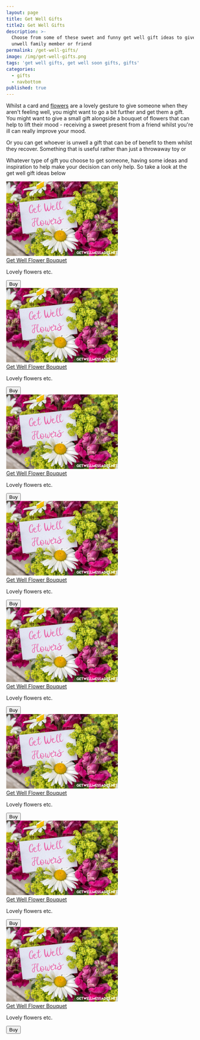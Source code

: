 ```yaml
---
layout: page
title: Get Well Gifts
title2: Get Well Gifts
description: >-
  Choose from some of these sweet and funny get well gift ideas to give to an
  unwell family member or friend
permalink: /get-well-gifts/
image: /img/get-well-gifts.png
tags: 'get well gifts, get well soon gifts, gifts'
categories:
  - gifts
  - navbottom
published: true
---
```


<p>
Whilst a card and <a href="/get-well-flowers/">flowers</a> are a lovely gesture to give someone when they aren't feeling well, you might want to go a bit further and get them a gift. You might want to give a small gift alongside a bouquet of flowers that can help to lift their mood - receiving a sweet present from a friend whilst you're ill can really improve your mood.
</p>

<p>
Or you can get whoever is unwell a gift that can be of benefit to them whilst they recover. Something that is useful rather than just a throwaway toy or 
</p>

<p>
Whatever type of gift you choose to get someone, having some ideas and inspiration to help make your decision can only help. So take a look at the get well gift ideas below  
</p>

<div class="product-cta-box">
<img src="/img/get-well-flowers-300x200.png" alt="" />
<div class="product-cta-heading">
<a href="https://www.amazon.com"> Get Well Flower Bouquet</a>
</div>
<p>Lovely flowers etc.</p>
<div class="product-cta-button-centre"><a href="'https://www.amazon.com"><button type="button" class="product-cta-button">Buy</button></a>
</div>
</div>


<div class="product-cta-box">
<img src="/img/get-well-flowers-300x200.png" alt="" />
<div class="product-cta-heading">
<a href=""> Get Well Flower Bouquet</a>
</div>
<p>Lovely flowers etc.</p>
<div class="product-cta-button-centre"><a href="'"><button type="button" class="product-cta-button">Buy</button></a>
</div>
</div>


<div class="product-cta-box">
<img src="/img/get-well-flowers-300x200.png" alt="" />
<div class="product-cta-heading">
<a href=""> Get Well Flower Bouquet</a>
</div>
<p>Lovely flowers etc.</p>
<div class="product-cta-button-centre"><a href="'"><button type="button" class="product-cta-button">Buy</button></a>
</div>
</div>


<div class="product-cta-box">
<img src="/img/get-well-flowers-300x200.png" alt="" />
<div class="product-cta-heading">
<a href=""> Get Well Flower Bouquet</a>
</div>
<p>Lovely flowers etc.</p>
<div class="product-cta-button-centre"><a href="'"><button type="button" class="product-cta-button">Buy</button></a>
</div>
</div>


<div class="product-cta-box">
<img src="/img/get-well-flowers-300x200.png" alt="" />
<div class="product-cta-heading">
<a href=""> Get Well Flower Bouquet</a>
</div>
<p>Lovely flowers etc.</p>
<div class="product-cta-button-centre"><a href="'"><button type="button" class="product-cta-button">Buy</button></a>
</div>
</div>


<div class="product-cta-box">
<img src="/img/get-well-flowers-300x200.png" alt="" />
<div class="product-cta-heading">
<a href=""> Get Well Flower Bouquet</a>
</div>
<p>Lovely flowers etc.</p>
<div class="product-cta-button-centre"><a href="'"><button type="button" class="product-cta-button">Buy</button></a>
</div>
</div>


<div class="product-cta-box">
<img src="/img/get-well-flowers-300x200.png" alt="" />
<div class="product-cta-heading">
<a href=""> Get Well Flower Bouquet</a>
</div>
<p>Lovely flowers etc.</p>
<div class="product-cta-button-centre"><a href="'"><button type="button" class="product-cta-button">Buy</button></a>
</div>
</div>


<div class="product-cta-box">
<img src="/img/get-well-flowers-300x200.png" alt="" />
<div class="product-cta-heading">
<a href=""> Get Well Flower Bouquet</a>
</div>
<p>Lovely flowers etc.</p>
<div class="product-cta-button-centre"><a href="'"><button type="button" class="product-cta-button">Buy</button></a>
</div>
</div>

